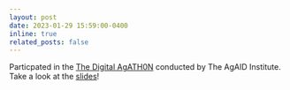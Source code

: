 ```yaml
---
layout: post
date: 2023-01-29 15:59:00-0400
inline: true
related_posts: false
---
```


Particpated in the [The Digital AgATH0N](https://agaid.org/digital-agath0n-2023/) conducted by The AgAID Institute. Take a look at the [slides](https://docs.google.com/presentation/d/1dIBuDGV2tajM4WV7jrm7dFCcI62_24Jl/edit?usp=sharing&ouid=117497214555642204812&rtpof=true&sd=true)!

